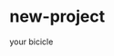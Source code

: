 # new-project
<html>
   <head>
     your bicicle
  </head>
        
      
  <body>
  </body>
      
</html>
